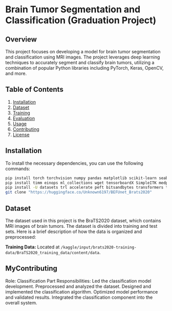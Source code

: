 # Brain Tumor Segmentation and Classification (Graduation Project)

## Overview

This project focuses on developing a model for brain tumor segmentation and classification using MRI images. The project leverages deep learning techniques to accurately segment and classify brain tumors, utilizing a combination of popular Python libraries including PyTorch, Keras, OpenCV, and more.

## Table of Contents

1. [Installation](#installation)
2. [Dataset](#dataset)
3. [Training](#training)
4. [Evaluation](#evaluation)
5. [Usage](#usage)
6. [Contributing](#contributing)
7. [License](#license)

## Installation

To install the necessary dependencies, you can use the following commands:

```bash
pip install torch torchvision numpy pandas matplotlib scikit-learn seaborn tqdm h5py nibabel opencv-python scipy keras
pip install timm einops ml_collections wget tensorboardX SimpleITK medpy
pip install -U datasets trl accelerate peft bitsandbytes transformers trl huggingface_hub
git clone "https://huggingface.co/Unknown6197/BEFUnet_Brats2020"
```

## Dataset

The dataset used in this project is the BraTS2020 dataset, which contains MRI images of brain tumors. The dataset is divided into training and test sets. Here is a brief description of how the data is organized and preprocessed:

**Training Data:** Located at `/kaggle/input/brats2020-training-data/BraTS2020_training_data/content/data`.

## MyContributing

Role: Classification Part
Responsibilities:
Led the classification model development.
Preprocessed and analyzed the dataset.
Designed and implemented the classification algorithm.
Optimized model performance and validated results.
Integrated the classification component into the overall system.
